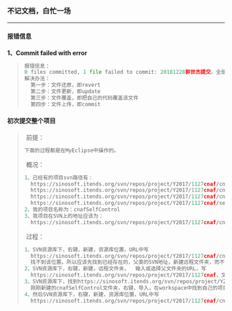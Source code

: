 ### 不记文档，白忙一场

------

#### 报错信息

**1、Commit failed with error**

> ```python
> 报错信息：
> 0 files committed, 1 file failed to commit: 20181228郭世杰提交，全部覆盖为自己的代码 svn: E155011: Commit failed (details follow): svn: E155011: File 'H:\desktop\serviceHandle\src\main\java\com\inter\statistic\service\impl\AirportsRealStockServiceImpl.java' is out of date svn: E160024: resource out of date; try updating
> 解决办法：
> 	第一步：文件还原，即revert
> 	第二步：文件更新，即update
> 	第三步：文件覆盖，即把自己的代码覆盖该文件
> 	第四步：文件上传，即commit
> ```
>

#### 初次提交整个项目

> ​	前提：
>
> ```python
> 下面的过程都是在MyEclipse中操作的。
> ```
>
> ​	概况：
>
> ```python
> 1、已经有的项目svn路径有：
> 	https://sinosoft.itends.org/svn/repos/project/Y2017/1127cnaf/cnaf-cg
> 	https://sinosoft.itends.org/svn/repos/project/Y2017/1127cnaf/cnafColService
> 	https://sinosoft.itends.org/svn/repos/project/Y2017/1127cnaf/cnafInterfaceService
> 	https://sinosoft.itends.org/svn/repos/project/Y2017/1127cnaf/serviceHandle
> 2、我的项目名称为：cnafSelfControl
> 3、我项目在SVN上的地址应该为：							
> 	https://sinosoft.itends.org/svn/repos/project/Y2017/1127cnaf/cnafSelfControl
> ```
>
> ​	过程：
>
> ```python
> 1、SVN资源库下，右键，新建，资源库位置，URL中写	
> 	https://sinosoft.itends.org/svn/repos/project/Y2017/1127cnaf/cnafSelfControl，直接报错，
> 	找不到该位置。所以应该先找到已经存在的，父类的SVN地址，新建远程文件夹，而不是新建资源库位置。
> 2、SVN资源库下，右键，新建，远程文件夹，  输入或选择父文件夹的URL，写  		
> 	https://sinosoft.itends.org/svn/repos/project/Y2017/1127cnaf，文件夹，写cnafSelfControl
> 3、SVN资源库下，找到https://sinosoft.itends.org/svn/repos/project/Y2017/1127cnaf地址，下拉找到
> 	刚刚新建的cnafSelfControl文件夹，右键，导入，在workspace中找到自己的项目。
> 4、然后SVN资源库下，右键，新建，资源库位置，URL中写
> 	https://sinosoft.itends.org/svn/repos/project/Y2017/1127cnaf/cnafSelfControl，这次不报	 错。稍等一段时间，会看到项目中的文件已经有了SVN标识
> ```
